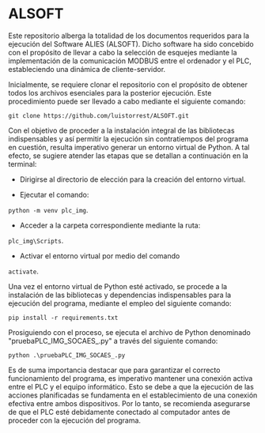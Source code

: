 # ALSOFT

Este repositorio alberga la totalidad de los documentos requeridos para la ejecución del Software ALIES (ALSOFT). Dicho software ha sido concebido con el propósito de llevar a cabo la selección de esquejes mediante la implementación de la comunicación MODBUS entre el ordenador y el PLC, estableciendo una dinámica de cliente-servidor.

Inicialmente, se requiere clonar el repositorio con el propósito de obtener todos los archivos esenciales para la posterior ejecución. Este procedimiento puede ser llevado a cabo mediante el siguiente comando:

`git clone https://github.com/luistorrest/ALSOFT.git`

Con el objetivo de proceder a la instalación integral de las bibliotecas indispensables y así permitir la ejecución sin contratiempos del programa en cuestión, resulta imperativo generar un entorno virtual de Python. A tal efecto, se sugiere atender las etapas que se detallan a continuación en la terminal:

- Dirigirse al directorio de elección para la creación del entorno virtual.

- Ejecutar el comando:

`python -m venv plc_img`.

- Acceder a la carpeta correspondiente mediante la ruta:

 `plc_img\Scripts`.

- Activar el entorno virtual por medio del comando

`activate`.


Una vez el entorno virtual de Python esté activado, se procede a la instalación de las bibliotecas y dependencias indispensables para la ejecución del programa, mediante el empleo del siguiente comando:

`pip install -r requirements.txt`

Prosiguiendo con el proceso, se ejecuta el archivo de Python denominado "pruebaPLC_IMG_SOCAES_.py" a través del siguiente comando:


`python .\pruebaPLC_IMG_SOCAES_.py
`

Es de suma importancia destacar que para garantizar el correcto funcionamiento del programa, es imperativo mantener una conexión activa entre el PLC y el equipo informático. Esto se debe a que la ejecución de las acciones planificadas se fundamenta en el establecimiento de una conexión efectiva entre ambos dispositivos. Por lo tanto, se recomienda asegurarse de que el PLC esté debidamente conectado al computador antes de proceder con la ejecución del programa.

